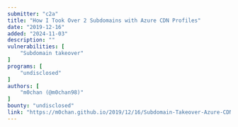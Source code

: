 ```yaml
---
submitter: "c2a"
title: "How I Took Over 2 Subdomains with Azure CDN Profiles"
date: "2019-12-16"
added: "2024-11-03"
description: ""
vulnerabilities: [
    "Subdomain takeover"
]
programs: [
    "undisclosed"
]
authors: [
    "m0chan (@m0chan98)"
]
bounty: "undisclosed"
link: "https://m0chan.github.io/2019/12/16/Subdomain-Takeover-Azure-CDN.html"
---
```





